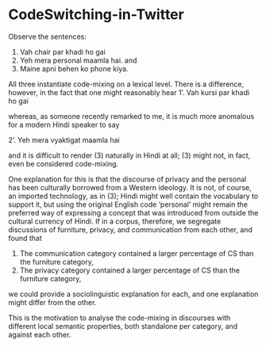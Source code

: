 # CodeSwitching-in-Twitter

Observe the sentences:
1. 	Vah chair par khadi ho gai
2. 	Yeh mera personal maamla hai.
and
3. 	Maine apni behen ko phone kiya. 



All three instantiate code-mixing on a lexical level. There is a difference, however, in the fact that one might reasonably hear
1’. Vah kursi par khadi ho gai

whereas, as someone recently remarked to me, it is much more anomalous for a modern Hindi speaker to say

2’. Yeh mera vyaktigat maamla hai

and it is difficult to render (3) naturally in Hindi at all; (3) might not, in fact, even be considered code-mixing.  

One explanation for this is that the discourse of privacy and the personal has been culturally borrowed from a Western ideology. It is not, of course, an imported technology, as in (3); Hindi might well contain the vocabulary to support it, but using the original English code ‘personal’ might remain the preferred way of expressing a concept that was introduced from outside the cultural currency of Hindi. If in a corpus, therefore, we segregate discussions of furniture, privacy, and communication from each other, and found that
1. The communication category contained a larger percentage of CS than the furniture category,
2. The privacy category contained a larger percentage of CS than the furniture category,


we could provide a sociolinguistic explanation for each, and one explanation might differ from the other.

This is the motivation to analyse the code-mixing in discourses with different local semantic properties, both standalone per category, and against each other.


